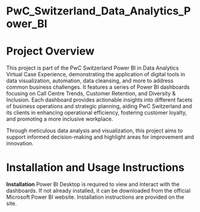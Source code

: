# PwC_Switzerland_Data_Analytics_Power_BI

# Project Overview
This project is part of the PwC Switzerland Power BI in Data Analytics Virtual Case Experience, demonstrating the application of digital tools in data visualization, automation, data cleansing, and more to address common business challenges. It features a series of Power BI dashboards focusing on Call Centre Trends, Customer Retention, and Diversity & Inclusion. Each dashboard provides actionable insights into different facets of business operations and strategic planning, aiding PwC Switzerland and its clients in enhancing operational efficiency, fostering customer loyalty, and promoting a more inclusive workplace.

Through meticulous data analysis and visualization, this project aims to support informed decision-making and highlight areas for improvement and innovation.

# Installation and Usage Instructions
**Installation**
Power BI Desktop is required to view and interact with the dashboards. If not already installed, it can be downloaded from the official Microsoft Power BI website. Installation instructions are provided on the site.
